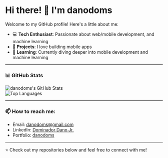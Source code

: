 # Hi there! 👋 I'm danodoms

Welcome to my GitHub profile! Here's a little about me:

- 💻 **Tech Enthusiast**: Passionate about web/mobile development, and machine learning
- 🚀 **Projects**: I love building mobile apps
- 🌱 **Learning**: Currently diving deeper into mobile development and machine learning

---

### 📊 GitHub Stats  

![danodoms's GitHub Stats](https://github-readme-stats.vercel.app/api?username=danodoms&show_icons=true&hide=prs&count_private=true&theme=radical)  
![Top Languages](https://github-readme-stats.vercel.app/api/top-langs/?username=danodoms&layout=compact&theme=radical)  

---

### 📫 How to reach me:
- Email: danodoms@gmail.com
- LinkedIn: [Dominador Dano Jr.](https://ph.linkedin.com/dominador-dano-jr-97b9001a0)
- Portfolio: [danodoms](https://danodoms.vercel.app)

---

⭐️ Check out my repositories below and feel free to connect with me!
